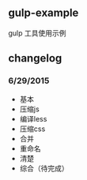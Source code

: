 ## gulp-example
gulp 工具使用示例

## changelog
### 6/29/2015
* 基本
* 压缩js
* 编译less
* 压缩css
* 合并
* 重命名
* 清楚
* 综合（待完成）

